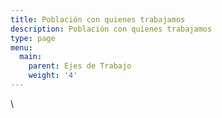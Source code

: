 ```yaml
---
title: Población con quienes trabajamos
description: Población con quienes trabajamos
type: page
menu:
  main:
    parent: Ejes de Trabajo
    weight: '4'
---
```

\
